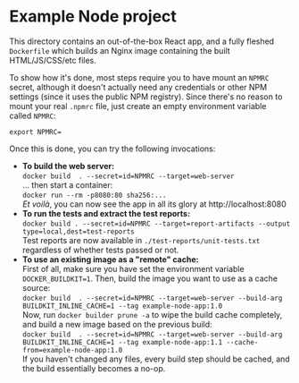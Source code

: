 # Example Node project

This directory contains an out-of-the-box React app, and a fully fleshed
`Dockerfile` which builds an Nginx image containing the built HTML/JS/CSS/etc
files.

To show how it's done, most steps require you to have mount an `NPMRC` secret,
although it doesn't actually need any credentials or other NPM settings (since
it uses the public NPM registry). Since there's no reason to mount your real
`.npmrc` file, just create an empty environment variable called `NPMRC`:

```
export NPMRC=
```

Once this is done, you can try the following invocations:

- **To build the web server:** \
  `docker build  . --secret=id=NPMRC --target=web-server` \
  ... then start a container: \
  `docker run --rm -p8080:80 sha256:...` \
  _Et voilà_, you can now see the app in all its glory at http://localhost:8080
- **To run the tests and extract the test reports:** \
  `docker build . --secret=id=NPMRC --target=report-artifacts --output type=local,dest=test-reports` \
  Test reports are now available in `./test-reports/unit-tests.txt` regardless
  of whether tests passed or not.
- **To use an existing image as a "remote" cache:** \
  First of all, make sure you have set the environment variable
  `DOCKER_BUILDKIT=1`. Then, build the image you want to use as a cache source: \
  `docker build  . --secret=id=NPMRC --target=web-server --build-arg BUILDKIT_INLINE_CACHE=1 --tag example-node-app:1.0` \
  Now, run `docker builder prune -a` to wipe the build cache completely, and
  build a new image based on the previous build: \
  `docker build  . --secret=id=NPMRC --target=web-server --build-arg BUILDKIT_INLINE_CACHE=1 --tag example-node-app:1.1 --cache-from=example-node-app:1.0` \
  If you haven't changed any files, every build step should be cached, and the
  build essentially becomes a no-op.
